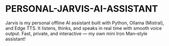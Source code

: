 # PERSONAL-JARVIS-AI-ASSISTANT
Jarvis is my personal offline AI assistant built with Python, Ollama (Mistral), and Edge TTS. It listens, thinks, and speaks in real time with smooth voice output. Fast, private, and interactive — my own mini Iron Man–style assistant!
